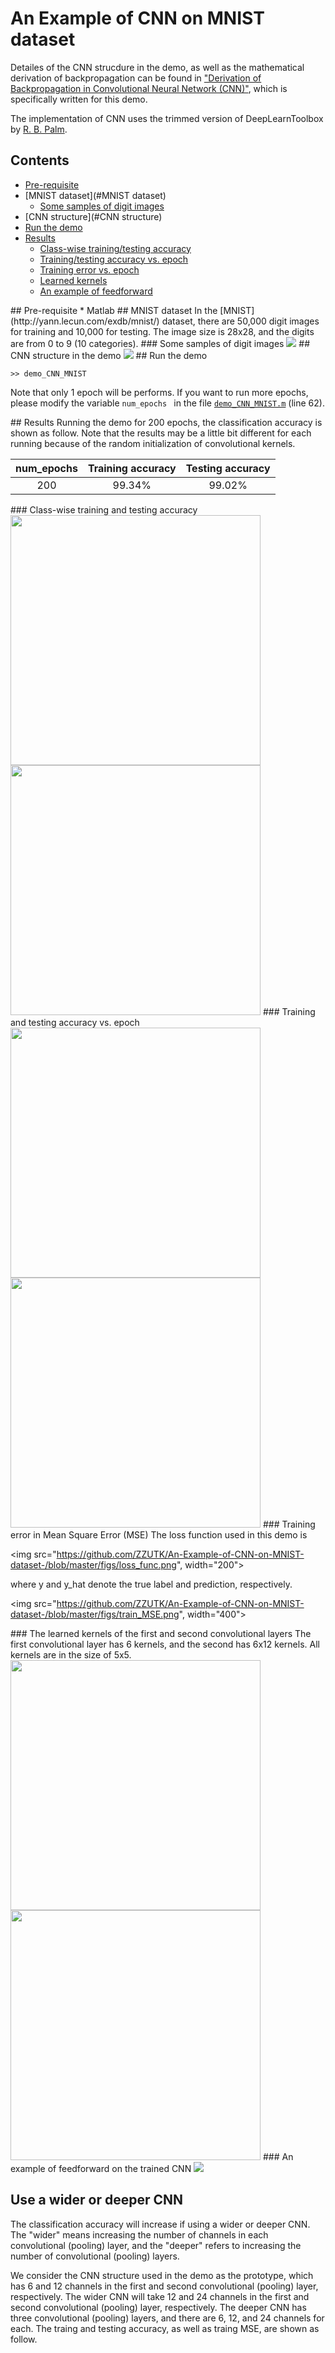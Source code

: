 # An Example of CNN on MNIST dataset

Detailes of the CNN strucdure in the demo, as well as the mathematical derivation of 
backpropagation can be found in ["Derivation of Backpropagation in Convolutional Neural Network (CNN)"](), which is specifically written for this demo.  

The implementation of CNN uses the trimmed version of DeepLearnToolbox by [R. B. Palm](https://github.com/rasmusbergpalm/DeepLearnToolbox). 

## Contents
* [Pre-requisite](#Requirements)
* [MNIST dataset](#MNIST dataset)
  * [Some samples of digit images](#samples)
* [CNN structure](#CNN structure)
* [Run the demo](#Run)
* [Results](#Results)
  * [Class-wise training/testing accuracy](#Class-wise)
  * [Training/testing accuracy vs. epoch](#accuracy)
  * [Training error vs. epoch](#Error)
  * [Learned kernels](#kernels)
  * [An example of feedforward](#example)

<a name="Requirements">
## Pre-requisite
* Matlab

<a name="MNIST dataset">
## MNIST dataset
In the [MNIST](http://yann.lecun.com/exdb/mnist/) dataset, there are 50,000 digit images for training and 10,000 for testing. The image size is 28x28, and the digits are from 0 to 9 (10 categories). 

<a name="samples">
### Some samples of digit images
<img src="https://github.com/ZZUTK/An-Example-of-CNN-on-MNIST-dataset-/blob/master/figs/digits.png">

<a name="CNN structure">
## CNN structure in the demo
<img src="https://github.com/ZZUTK/An-Example-of-CNN-on-MNIST-dataset-/blob/master/figs/CNN.png">

<a name="Run">
## Run the demo

```
>> demo_CNN_MNIST
```

Note that only 1 epoch will be performs. If you want to run more epochs, please modify the variable `num_epochs ` in the file [`demo_CNN_MNIST.m`](https://github.com/ZZUTK/An-Example-of-CNN-on-MNIST-dataset-/blob/master/demo_CNN_MNIST.m) (line 62).

<a name="Results">
## Results
Running the demo for 200 epochs, the classification accuracy is shown as follow. Note that the results may be a little bit different for each running because of the random initialization of convolutional kernels.

| num_epochs | Training accuracy | Testing accuracy |
| :---: | :---: | :---: |
| 200 | 99.34% | 99.02% |

<a name="Class-wise">
### Class-wise training and testing accuracy
<img src="https://github.com/ZZUTK/An-Example-of-CNN-on-MNIST-dataset-/blob/master/figs/class-wise_accu_train.png", width="400">
<img src="https://github.com/ZZUTK/An-Example-of-CNN-on-MNIST-dataset-/blob/master/figs/class-wise_accu_test.png", width="400">

<a name="accuracy">
### Training and testing accuracy vs. epoch
<img src="https://github.com/ZZUTK/An-Example-of-CNN-on-MNIST-dataset-/blob/master/figs/train_accu.png", width="400">
<img src="https://github.com/ZZUTK/An-Example-of-CNN-on-MNIST-dataset-/blob/master/figs/test_accu.png", width="400">

<a name="Error">
### Training error in Mean Square Error (MSE) 
The loss function used in this demo is 

<img src="https://github.com/ZZUTK/An-Example-of-CNN-on-MNIST-dataset-/blob/master/figs/loss_func.png", width="200">

where y and y_hat denote the true label and prediction, respectively.

<img src="https://github.com/ZZUTK/An-Example-of-CNN-on-MNIST-dataset-/blob/master/figs/train_MSE.png", width="400">

<a name="kernels">
### The learned kernels of the first and second convolutional layers
The first convolutional layer has 6 kernels, and the second has 6x12 kernels. All kernels are in the size of 5x5.
<img src="https://github.com/ZZUTK/An-Example-of-CNN-on-MNIST-dataset-/blob/master/figs/kernels_Conv1.jpg", width="400">
<img src="https://github.com/ZZUTK/An-Example-of-CNN-on-MNIST-dataset-/blob/master/figs/kernels_Conv2.jpg", width="400">

<a name="example">
### An example of feedforward on the trained CNN
<img src="https://github.com/ZZUTK/An-Example-of-CNN-on-MNIST-dataset-/blob/master/figs/example_feedforward.jpg">

## Use a wider or deeper CNN
The classification accuracy will increase if using a wider or deeper CNN. The "wider" means increasing the number of channels in each convolutional (pooling) layer, and the "deeper" refers to increasing the number of convolutional (pooling) layers. 

We consider the CNN structure used in the demo as the prototype, which has 6 and 12 channels in the first and second convolutional (pooling) layer, respectively. The wider CNN will take 12 and 24 channels in the first and second convolutional (pooling) layer, respectively. The deeper CNN has three convolutional (pooling) layers, and there are 6, 12, and 24 channels for each. The traing and testing accuracy, as well as traing MSE, are shown as follow.
